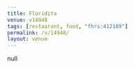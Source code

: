 ```yaml
---
title: Floridita
venue: v14948
tags: [restaurant, food, "fhrs:412189"]
permalink: /v/14948/
layout: venue
---
```

null